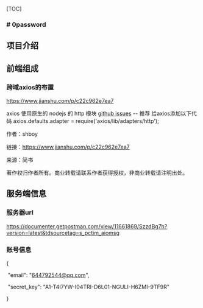[TOC]



### # 0password

## 项目介绍

## 前端组成

### 跨域axios的布置

<https://www.jianshu.com/p/c22c962e7ea7>

axios 使用原生的 nodejs 的 http 模块 [github issues](https://links.jianshu.com/go?to=https%3A%2F%2Fgithub.com%2Faxios%2Faxios%2Fissues%2F552) -- 推荐
 给axios添加以下代码
 axios.defaults.adapter = require('axios/lib/adapters/http');

作者：shboy

链接：https://www.jianshu.com/p/c22c962e7ea7

来源：简书

著作权归作者所有。商业转载请联系作者获得授权，非商业转载请注明出处。

## 服务端信息

### 服务器url

<https://documenter.getpostman.com/view/11661869/SzzdBg7h?version=latest&tdsourcetag=s_pctim_aiomsg>

### 账号信息

{

​    "email": "644792544@qq.com",

​    "secret_key": "A1-T4I7YW-I04TRI-D6L01-NGULI-H6ZMI-9TF9R"

}